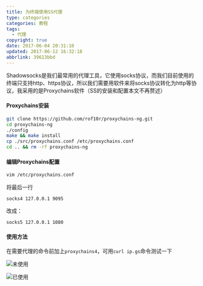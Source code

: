```yaml
---
title: 为终端使用SS代理
type: categories
categories: 教程
tags:
  - 代理
copyright: true
date: 2017-06-04 20:31:10
updated: 2017-06-12 16:32:18
abbrlink: 39613bbd
---
```


Shadowsocks是我们最常用的代理工具，它使用socks协议，而我们目前使用的终端只支持http、https协议，所以我们需要用软件来将socks协议转化为http等协议，我采用的是Proxychains软件（SS的安装和配置本文不再赘述）

#### Proxychains安装

```bash
git clone https://github.com/rof10r/proxychains-ng.git
cd proxychains-ng
./config
make && make install
cp ./src/proxychains.conf /etc/proxychains.conf
cd .. && rm -rf proxychains-ng
```

<!-- more  -->

#### 编辑Proxychains配置

```bash
vim /etc/proxychains.conf
```

将最后一行

```
socks4 127.0.0.1 9095
```

改成：

```
socks5 127.0.0.1 1080
```

#### 使用方法

在需要代理的命令前加上`proxychains4`，可用`curl ip.gs`命令测试一下



![未使用](https://ws1.sinaimg.cn/large/ba22af52gy1fg9gcb3kr3j20qh0igmz6.jpg)


![已使用](https://ws1.sinaimg.cn/large/ba22af52gy1fg9gdbm5tfj20qh0igwgo.jpg)
